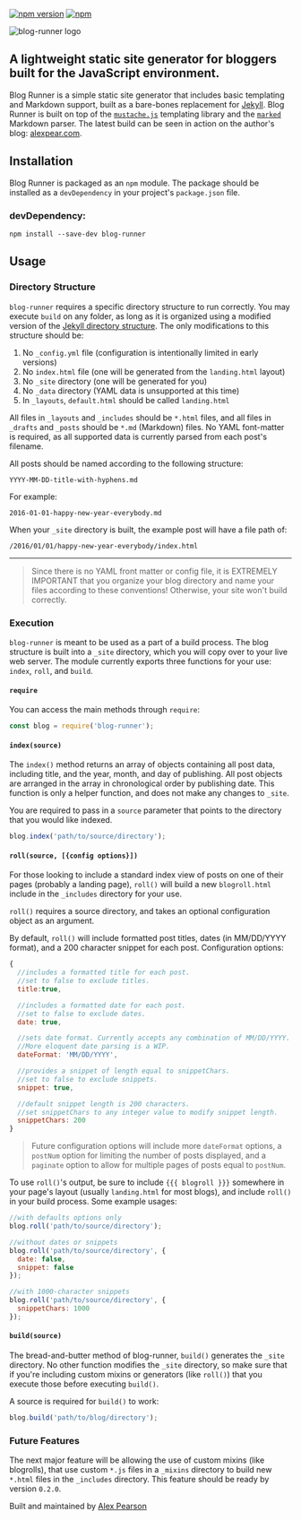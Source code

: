 [![npm version](https://badge.fury.io/js/blog-runner.svg)](https://badge.fury.io/js/blog-runner)
[![npm](https://img.shields.io/npm/l/express.svg)](https://www.npmjs.com/package/blog-runner)

![blog-runner logo](http://i.imgur.com/gKZaxcQ.png)

## A lightweight static site generator for bloggers built for the JavaScript environment.


Blog Runner is a simple static site generator that includes basic templating and Markdown support, built as a bare-bones replacement for [Jekyll](http://jekyllrb.com). Blog Runner is built on top of the [`mustache.js`](https://github.com/janl/mustache.js/) templating library and the [`marked`](https://github.com/chjj/marked) Markdown parser. The latest build can be seen in action on the author's blog: [alexpear.com](https://alexpear.com).


## Installation

Blog Runner is packaged as an `npm` module. The package should be installed as a `devDependency` in your project's `package.json` file.

### devDependency:

```shell
npm install --save-dev blog-runner
```

## Usage

### Directory Structure

`blog-runner` requires a specific directory structure to run correctly. You may execute `build` on any folder, as long as it is organized using a modified version of the [Jekyll directory structure](http://jekyllrb.com/docs/structure/). The only modifications to this structure should be:

1. No `_config.yml` file (configuration is intentionally limited in early versions)
2. No `index.html` file (one will be generated from the `landing.html` layout)
3. No `_site` directory (one will be generated for you)
4. No `_data` directory (YAML data is unsupported at this time)
5. In `_layouts`, `default.html` should be called `landing.html`

All files in `_layouts` and `_includes` should be `*.html` files, and all files in `_drafts` and `_posts` should be `*.md` (Markdown) files. No YAML font-matter is required, as all supported data is currently parsed from each post's filename.

All posts should be named according to the following structure:

```
YYYY-MM-DD-title-with-hyphens.md
```
For example:
```
2016-01-01-happy-new-year-everybody.md
```
When your `_site` directory is built, the example post will have a file path of:
```
/2016/01/01/happy-new-year-everybody/index.html
```
---

> Since there is no YAML front matter or config file, it is EXTREMELY IMPORTANT that you organize your blog directory and name your files according to these conventions! Otherwise, your site won't build correctly.



### Execution

`blog-runner` is meant to be used as a part of a build process. The blog structure is built into a `_site` directory, which you will copy over to your live web server. The module currently exports three functions for your use: `index`, `roll`, and `build`.

#### `require`
You can access the main methods through `require`:
```javascript
const blog = require('blog-runner');
```

#### `index(source)`
The `index()` method returns an array of objects containing all post data, including title, and the year, month, and day of publishing. All post objects are arranged in the array in chronological order by publishing date. This function is only a helper function, and does not make any changes to `_site`.

You are required to pass in a `source` parameter that points to the directory that you would like indexed.

```javascript
blog.index('path/to/source/directory');
```

#### `roll(source, [{config options}])`
For those looking to include a standard index view of posts on one of their pages (probably a landing page), `roll()` will build a new `blogroll.html` include in the `_includes` directory for your use.

`roll()` requires a source directory, and takes an optional configuration object as an argument.

By default, `roll()` will include formatted post titles, dates (in MM/DD/YYYY format), and a 200 character snippet for each post. Configuration options:

```javascript
{
  //includes a formatted title for each post.
  //set to false to exclude titles.
  title:true,

  //includes a formatted date for each post.
  //set to false to exclude dates.
  date: true,

  //sets date format. Currently accepts any combination of MM/DD/YYYY.
  //More eloquent date parsing is a WIP.
  dateFormat: 'MM/DD/YYYY',

  //provides a snippet of length equal to snippetChars.
  //set to false to exclude snippets.
  snippet: true,

  //default snippet length is 200 characters.
  //set snippetChars to any integer value to modify snippet length.
  snippetChars: 200
}
```

>Future configuration options will include more `dateFormat` options, a `postNum` option for limiting the number of posts displayed, and a `paginate` option to allow for multiple pages of posts equal to `postNum`.

To use `roll()`'s output, be sure to include `{{{ blogroll }}}` somewhere in your page's layout (usually `landing.html` for most blogs), and include `roll()` in your build process. Some example usages:

```javascript
//with defaults options only
blog.roll('path/to/source/directory');

//without dates or snippets
blog.roll('path/to/source/directory', {
  date: false,
  snippet: false
});

//with 1000-character snippets
blog.roll('path/to/source/directory', {
  snippetChars: 1000
});
```

#### `build(source)`
The bread-and-butter method of blog-runner, `build()` generates the `_site` directory. No other function modifies the `_site` directory, so make sure that if you're including custom mixins or generators (like `roll()`) that you execute those before executing `build()`.

A source is required for `build()` to work:
```javascript
blog.build('path/to/blog/directory');
```

### Future Features

The next major feature will be allowing the use of custom mixins (like blogrolls), that use custom `*.js` files in a `_mixins` directory to build new `*.html` files in the `_includes` directory. This feature should be ready by version `0.2.0`.

Built and maintained by [Alex Pearson](https://alexpear.com)
